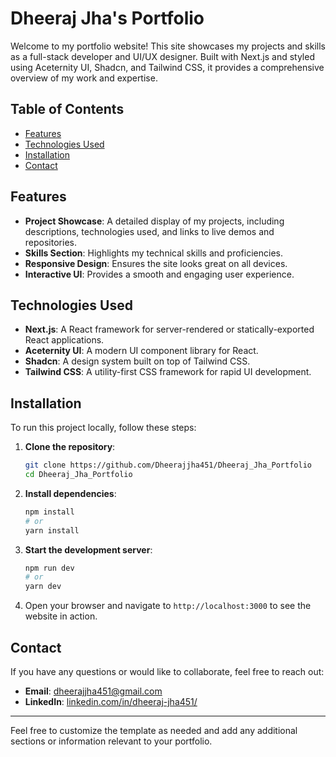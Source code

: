 # Dheeraj Jha's Portfolio

Welcome to my portfolio website! This site showcases my projects and skills as a full-stack developer and UI/UX designer. Built with Next.js and styled using Aceternity UI, Shadcn, and Tailwind CSS, it provides a comprehensive overview of my work and expertise.

## Table of Contents

- [Features](#features)
- [Technologies Used](#technologies-used)
- [Installation](#installation)
- [Contact](#contact)

## Features

- **Project Showcase**: A detailed display of my projects, including descriptions, technologies used, and links to live demos and repositories.
- **Skills Section**: Highlights my technical skills and proficiencies.
- **Responsive Design**: Ensures the site looks great on all devices.
- **Interactive UI**: Provides a smooth and engaging user experience.

## Technologies Used

- **Next.js**: A React framework for server-rendered or statically-exported React applications.
- **Aceternity UI**: A modern UI component library for React.
- **Shadcn**: A design system built on top of Tailwind CSS.
- **Tailwind CSS**: A utility-first CSS framework for rapid UI development.

## Installation

To run this project locally, follow these steps:

1. **Clone the repository**:

    ```bash
    git clone https://github.com/Dheerajjha451/Dheeraj_Jha_Portfolio
    cd Dheeraj_Jha_Portfolio
    ```

2. **Install dependencies**:

    ```bash
    npm install
    # or
    yarn install
    ```

3. **Start the development server**:

    ```bash
    npm run dev
    # or
    yarn dev
    ```

4. Open your browser and navigate to `http://localhost:3000` to see the website in action.



## Contact

If you have any questions or would like to collaborate, feel free to reach out:

- **Email**: dheerajjha451@gmail.com
- **LinkedIn**: [linkedin.com/in/dheeraj-jha451/](https://www.linkedin.com/in/dheeraj-jha451/)
  

---

Feel free to customize the template as needed and add any additional sections or information relevant to your portfolio.
